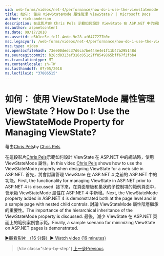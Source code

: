 ```yaml
---
uid: web-forms/videos/net-4/performance/how-do-i-use-the-viewstatemode-property-for-managing-viewstate
title: 如何： 使用 ViewStateMode 屬性管理 ViewState？ | Microsoft Docs
author: rick-anderson
description: 在此影片的 Chris Pels 示範如何設計 ViewState 在 ASP.NET 中的網站時，使用 ViewStateMode 屬性。
ms.author: aspnetcontent
ms.date: 09/17/2010
ms.assetid: e5b1cc5e-fe11-4ede-9e28-af6477277b0c
msc.legacyurl: /web-forms/videos/net-4/performance/how-do-i-use-the-viewstatemode-property-for-managing-viewstate
msc.type: video
ms.openlocfilehash: 73ee00dedc37d6ca7be444e4e1f11b47a295148d
ms.sourcegitcommit: b28cd0313af316c051c2ff8549865bff67f2fbb4
ms.translationtype: MT
ms.contentlocale: zh-TW
ms.lasthandoff: 07/05/2018
ms.locfileid: "37806515"
---
```

<a name="how-do-i-use-the-viewstatemode-property-for-managing-viewstate"></a><span data-ttu-id="ed1a1-104">如何： 使用 ViewStateMode 屬性管理 ViewState？</span><span class="sxs-lookup"><span data-stu-id="ed1a1-104">How Do I: Use the ViewStateMode Property for Managing ViewState?</span></span>
====================
<span data-ttu-id="ed1a1-105">藉由[Chris Pels](https://twitter.com/chrispels)</span><span class="sxs-lookup"><span data-stu-id="ed1a1-105">by [Chris Pels](https://twitter.com/chrispels)</span></span>

<span data-ttu-id="ed1a1-106">在這段影片[Chris Pels](http://www.idevtech.com)示範如何設計 ViewState 在 ASP.NET 中的網站時，使用 ViewStateMode 屬性。</span><span class="sxs-lookup"><span data-stu-id="ed1a1-106">In this video [Chris Pels](http://www.idevtech.com) shows how to use the ViewStateMode property when designing ViewState for a web site in ASP.NET.</span></span> <span data-ttu-id="ed1a1-107">首先，將會討論管理 ViewState 在 ASP.NET 4 之前的 ASP.NET 中的功能。</span><span class="sxs-lookup"><span data-stu-id="ed1a1-107">First, the functionality for managing ViewState in ASP.NET prior to ASP.NET 4 is discussed.</span></span> <span data-ttu-id="ed1a1-108">接下來，在頁面層級和巢狀的子控制項的範例頁面中，會示範 ViewStateMode 屬性在 ASP.NET 4 中新增。</span><span class="sxs-lookup"><span data-stu-id="ed1a1-108">Next, the ViewStateMode property added in ASP.NET 4 is demonstrated both at the page level and in a sample page with nested child controls.</span></span> <span data-ttu-id="ed1a1-109">討論 ViewStateMode 屬性階層繼承的重要性。</span><span class="sxs-lookup"><span data-stu-id="ed1a1-109">The importance of the hierarchical inheritance of the ViewStateMode property is discussed.</span></span> <span data-ttu-id="ed1a1-110">最後，減少 ViewState 在 ASP.NET 頁面上的範例案例會示範。</span><span class="sxs-lookup"><span data-stu-id="ed1a1-110">Finally, a sample scenario for minimizing ViewState on ASP.NET pages is demonstrated.</span></span>

[<span data-ttu-id="ed1a1-111">&#9654;觀看影片 （16 分鐘）</span><span class="sxs-lookup"><span data-stu-id="ed1a1-111">&#9654; Watch video (16 minutes)</span></span>](https://channel9.msdn.com/Blogs/ASP-NET-Site-Videos/how-do-i-use-the-viewstatemode-property-for-managing-viewstate)

> [!div class="step-by-step"]
> [<span data-ttu-id="ed1a1-112">上一步</span><span class="sxs-lookup"><span data-stu-id="ed1a1-112">Previous</span></span>](aspnet-4-quick-hit-easy-state-compression.md)
